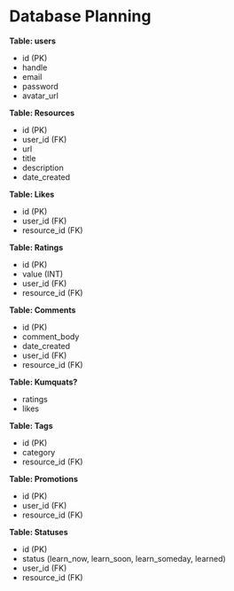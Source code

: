 # Database Planning

**Table: users**
- id (PK)
- handle
- email
- password
- avatar_url

**Table: Resources**
- id (PK)
- user_id (FK)
- url
- title
- description
- date_created

**Table: Likes**
- id (PK)
- user_id (FK)
- resource_id (FK)

**Table: Ratings**
- id (PK)
- value (INT)
- user_id (FK)
- resource_id (FK)

**Table: Comments**
- id (PK)
- comment_body
- date_created
- user_id (FK)
- resource_id (FK)

**Table: Kumquats?**
- ratings
- likes

**Table: Tags**
- id (PK)
- category
- resource_id (FK)

**Table: Promotions**
- id (PK)
- user_id (FK)
- resource_id (FK)

**Table: Statuses**
- id (PK)
- status (learn_now, learn_soon, learn_someday, learned)
- user_id (FK)
- resource_id (FK)


